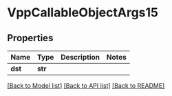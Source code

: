 # VppCallableObjectArgs15

## Properties
Name | Type | Description | Notes
------------ | ------------- | ------------- | -------------
**dst** | **str** |  | 

[[Back to Model list]](../README.md#documentation-for-models) [[Back to API list]](../README.md#documentation-for-api-endpoints) [[Back to README]](../README.md)

